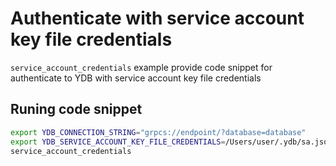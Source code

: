 # Authenticate with service account key file credentials

`service_account_credentials` example provide code snippet for authenticate to YDB with service account key file credentials

## Runing code snippet
```bash
export YDB_CONNECTION_STRING="grpcs://endpoint/?database=database"
export YDB_SERVICE_ACCOUNT_KEY_FILE_CREDENTIALS=/Users/user/.ydb/sa.jsoon 
service_account_credentials
```
